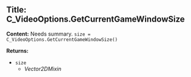 ## Title: C_VideoOptions.GetCurrentGameWindowSize

**Content:**
Needs summary.
`size = C_VideoOptions.GetCurrentGameWindowSize()`

**Returns:**
- `size`
  - *Vector2DMixin*
